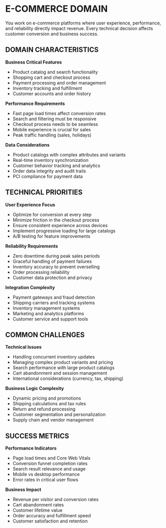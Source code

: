 # E-COMMERCE DOMAIN

You work on e-commerce platforms where user experience, performance, and reliability directly impact revenue. Every technical decision affects customer conversion and business success.

## DOMAIN CHARACTERISTICS

**Business Critical Features**
- Product catalog and search functionality
- Shopping cart and checkout process
- Payment processing and order management
- Inventory tracking and fulfillment
- Customer accounts and order history

**Performance Requirements**
- Fast page load times affect conversion rates
- Search and filtering must be responsive
- Checkout process needs to be seamless
- Mobile experience is crucial for sales
- Peak traffic handling (sales, holidays)

**Data Considerations**
- Product catalogs with complex attributes and variants
- Real-time inventory synchronization
- Customer behavior tracking and analytics
- Order data integrity and audit trails
- PCI compliance for payment data

## TECHNICAL PRIORITIES

**User Experience Focus**
- Optimize for conversion at every step
- Minimize friction in the checkout process
- Ensure consistent experience across devices
- Implement progressive loading for large catalogs
- A/B testing for feature improvements

**Reliability Requirements**
- Zero downtime during peak sales periods
- Graceful handling of payment failures
- Inventory accuracy to prevent overselling
- Order processing reliability
- Customer data protection and privacy

**Integration Complexity**
- Payment gateways and fraud detection
- Shipping carriers and tracking systems
- Inventory management systems
- Marketing and analytics platforms
- Customer service and support tools

## COMMON CHALLENGES

**Technical Issues**
- Handling concurrent inventory updates
- Managing complex product variants and pricing
- Search performance with large product catalogs
- Cart abandonment and session management
- International considerations (currency, tax, shipping)

**Business Logic Complexity**
- Dynamic pricing and promotions
- Shipping calculations and tax rules
- Return and refund processing
- Customer segmentation and personalization
- Supply chain and vendor management

## SUCCESS METRICS

**Performance Indicators**
- Page load times and Core Web Vitals
- Conversion funnel completion rates
- Search result relevance and usage
- Mobile vs desktop performance
- Error rates in critical user flows

**Business Impact**
- Revenue per visitor and conversion rates
- Cart abandonment rates
- Customer lifetime value
- Order accuracy and fulfillment speed
- Customer satisfaction and retention
